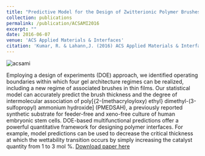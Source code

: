 ```yaml
---
title: "Predictive Model for the Design of Zwitterionic Polymer Brushes: A Statistical Design of Experiments Approach."
collection: publications
permalink: /publication/ACSAMI2016
excerpt: ""
date: 2016-06-07
venue: 'ACS Applied Materials & Interfaces'
citation: 'Kumar, R. & Lahann,J. (2016) ACS Applied Materials & Interfaces, 8 (26), 16595-16603.'
---
```


![acsami](https://rmykmr.github.com/images/acsami.png)

Employing a design of experiments (DOE) approach, we identified operating boundaries within which four gel architecture regimes can be realized, including a new regime of associated brushes in thin films. Our statistical model can accurately predict the brush thickness and the degree of intermolecular association of poly[{2-(methacryloyloxy) ethyl} dimethyl-(3-sulfopropyl) ammonium hydroxide] (PMEDSAH), a previously reported synthetic substrate for feeder-free and xeno-free culture of human embryonic stem cells. DOE-based multifunctional predictions offer a powerful quantitative framework for designing polymer interfaces. For example, model predictions can be used to decrease the critical thickness at which the wettability transition occurs by simply increasing the catalyst quantity from 1 to 3 mol %.
[Download paper here](http://rmykmr.github.io/files/ACSAMI2016.pdf)

